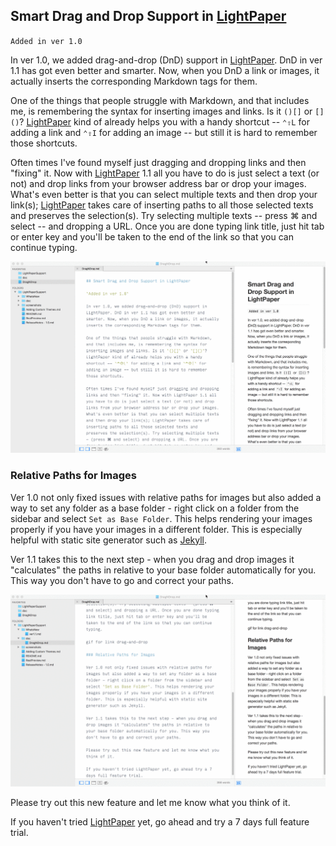 ## Smart Drag and Drop Support in [LightPaper](http://lightpaper.ashokgelal.com/)

`Added in ver 1.0`

In ver 1.0, we added drag-and-drop (DnD) support in [LightPaper](http://lightpaper.ashokgelal.com/). DnD in ver 1.1 has got even better and smarter. Now, when you DnD a link or images, it actually inserts the corresponding Markdown tags for them.

One of the things that people struggle with Markdown, and that includes me, is remembering the syntax for inserting images and links. Is it `()[]` or `[]()`? [LightPaper](http://lightpaper.ashokgelal.com/) kind of already helps you with a handy shortcut -- `⌃⇧L` for adding a link and `⌃⇧I` for adding an image -- but still it is hard to remember those shortcuts.

Often times I've found myself just dragging and dropping links and then "fixing" it. Now with [LightPaper](http://lightpaper.ashokgelal.com/) 1.1 all you have to do is just select a text (or not) and drop links from your browser address bar or drop your images. What's even better is that you can select multiple texts and then drop your link(s); [LightPaper](http://lightpaper.ashokgelal.com/) takes care of inserting paths to all those selected texts and preserves the selection(s). Try selecting multiple texts -- press ⌘ and select -- and dropping a URL. Once you are done typing link title, just hit tab or enter key and you'll be taken to the end of the link so that you can continue typing.

![gif for link drag-and-drop](https://raw.githubusercontent.com/42Squares/LightPaper/master/screenshots/links_drag_drop.gif)

### Relative Paths for Images

Ver 1.0 not only fixed issues with relative paths for images but also added a way to set any folder as a base folder - right click on a folder from the sidebar and select `Set as Base Folder`. This helps rendering your images properly if you have your images in a different folder. This is especially helpful with static site generator such as [Jekyll](http://jekyllrb.com/).

Ver 1.1 takes this to the next step - when you drag and drop images it "calculates" the paths in relative to your base folder automatically for you. This way you don't have to go and correct your paths.

![gif for image drag-and-drop](https://raw.githubusercontent.com/42Squares/LightPaper/master/screenshots/image_drag_drop.gif)

Please try out this new feature and let me know what you think of it.

If you haven't tried [LightPaper](http://lightpaper.ashokgelal.com/) yet, go ahead and try a 7 days full feature trial.